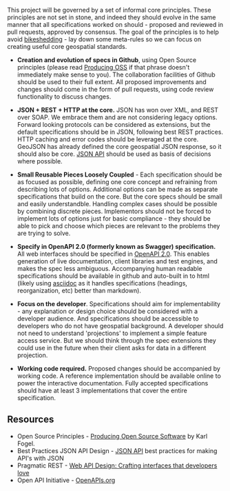 This project will be governed by a set of informal core principles. These principles are not set in stone, and indeed they should evolve in the same manner that all specifications worked on should - proposed and reviewed in pull requests, approved by consensus. The goal of the principles is to help avoid [bikeshedding](http://bikeshed.org/) - lay down some meta-rules so we can focus on creating useful core geospatial standards.

* **Creation and evolution of specs in Github**, using Open Source principles (please read [Producing OSS](http://producingoss.com/) if that phrase doesn't immediately make sense to you). The collaboration facilities of Github should be used to their full extent. All proposed improvements and changes should come in the form of pull requests, using code review functionality to discuss changes.

* **JSON + REST + HTTP at the core.** JSON has won over XML, and REST over SOAP. We embrace them and are not considering legacy options. Forward looking protocols can be considered as extensions, but the default specifications should be in JSON, following best REST practices. HTTP caching and error codes should be leveraged at the core. GeoJSON has already defined the core geospatial JSON response, so it should also be core. [JSON API](http://jsonapi.org/) should be used as basis of decisions where possible.

* **Small Reusable Pieces Loosely Coupled** - Each specification should be as focused as possible, defining one core concept and refraining from describing lots of options. Additional options can be made as separate specifications that build on the core. But the core specs should be small and easily understandble. Handling complex cases should be possible by combining discrete pieces. Implementors should not be forced to implement lots of options just for basic compliance - they should be able to pick and choose which pieces are relevant to the problems they are trying to solve.

* **Specify in OpenAPI 2.0 (formerly known as Swagger) specification.** All web interfaces should be specified in [OpenAPI 2.0](https://github.com/OAI/OpenAPI-Specification/blob/master/versions/2.0.md). This enables generation of live documentation, client libraries and test engines, and makes the spec less ambiguous. Accompanying human readable specifications should be available in github and auto-built in to html (likely using [asciidoc](http://asciidoc.org/) as it handles specifications (headings, reorganization, etc) better than markdown).

* **Focus on the developer**. Specifications should aim for implementability - any explanation or design choice should be considered with a developer audience. And specifications should be accessible to developers who do not have geospatial background. A developer should not need to understand 'projections' to implement a simple feature access service. But we should think through the spec extensions they could use in the future when their client asks for data in a different projection.

* **Working code required.** Proposed changes should be accompanied by working code. A reference implementation should be available online to power the interactive documentation. Fully accepted specifications should have at least 3 implementations that cover the entire specification.

## Resources

* Open Source Principles - [Producing Open Source Software](http://producingoss.org) by Karl Fogel.
* Best Practices JSON API Design - [JSON API](http://jsonapi.org/) best practices for making API's with JSON
* Pragmatic REST - [Web API Design: Crafting interfaces that developers love](https://pages.apigee.com/rs/apigee/images/api-design-ebook-2012-03.pdf)
* Open API Initiative - [OpenAPIs.org](https://openapis.org/)

